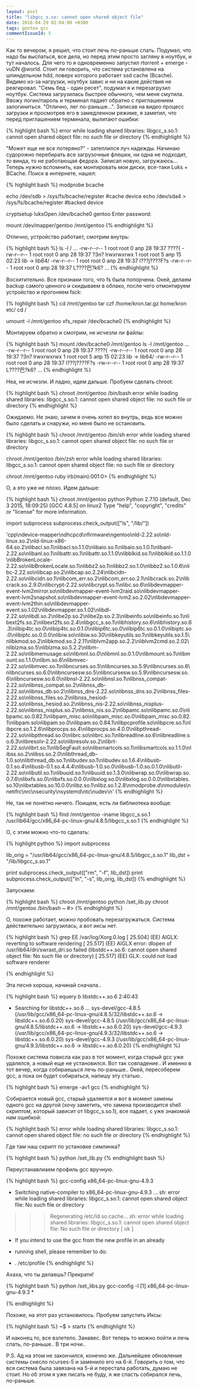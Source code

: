 ```yaml
---
layout: post
title: "libgcc_s.so: cannot open shared object file"
date: 2016-04-29 02:04:00 +0300
tags: gentoo gcc 
commentIssueId: 5
---
```


Как то вечером, я решил, что стоит лечь по-раньше спать. Подумал, что надо бы выспаться, все дела, но перед этим просто загляну в ноутбук, и тут началось.
Для чего то я одновременно запустил rtorrent + emerge -vuDN @world. Стоит ли говорить, что система установлена на шпиндельном hdd, поверх которого работает ssd cache (Bcache).
Видимо из-за нагрузки, ноутбук завис и ни на какие действия не реагировал. "Семь бед - один ресет", подумал я и перезагрузил ноутбук.
Система загрузилась быстрее обычного, чем меня смутила. Ввожу логин/пароль и терминал падает обратно с приглашением залогиниться. "Отлично, лег по-раньше...".
Записав на видео процесс загрузки и просмотрев его в замедленном режиме, я заметил, что перед приглашением терминала, вылитают ошибки:

{% highlight bash %}
error while loading shared libraries: libgcc_s.so.1: cannot open shared object file: no such file or directory
{% endhighlight %}

"Может еще не все потеряно?" - затеплился луч надежды.
Начинаю судорожно перебирать все загрузочные флешки, ни одна не подходит, то винда, то не работающая федора. Записал новую, загружаюсь...
Теперь нужно вспомнить, как монтировать мои диски, все-таки Luks + BCache.
Поиск в интернете, нашел:

{% highlight bash %}
modprobe bcache

echo /dev/sdb > /sys/fs/bcache/register #cache device
echo /dev/sda4 > /sys/fs/bcache/register #backed device

cryptsetup luksOpen /dev/bcache0 gentoo
Enter password: 

mount /dev/mapper/gentoo /mnt/gentoo
{% endhighlight %}

Отлично, устройство работает, смотрим внутрь:

{% highlight bash %}
ls -l /
...
-rw-r--r--   1 root root    0 апр 28 19:37 ????{
-rw-r--r--   1 root root    0 апр 28 19:37 ?3n?
lrwxrwxrwx   1 root root    5 апр 15 02:23 lib -> lib64/
-rw-r--r--   1 root root    0 апр 28 19:37 l???j????F?s
-rw-r--r--   1 root root    0 апр 28 19:37 L????巴?k6?
...
{% endhighlight %}

Восхитительно. Все признаки того, что fs была попорчена.
Окей, делаем backup самого ценного и скидываем в облако, после чего отмонтируем устройство и прогоняем fsck:

{% highlight bash %}
cd /mnt/gentoo
tar czf /home/kron.tar.gz home/kron etc/
cd /

umount -l /mnt/gentoo
xfs_repair  /dev/bcache0
{% endhighlight %}

Монтируем обратно и смотрим, не исчезли ли файлы:

{% highlight bash %}
mount /dev/bcache0 /mnt/gentoo
ls -l /mnt/gentoo
...
-rw-r--r--   1 root root    0 апр 28 19:37 ????{
-rw-r--r--   1 root root    0 апр 28 19:37 ?3n?
lrwxrwxrwx   1 root root    5 апр 15 02:23 lib -> lib64/
-rw-r--r--   1 root root    0 апр 28 19:37 l???j????F?s
-rw-r--r--   1 root root    0 апр 28 19:37 L????巴?k6?
...
{% endhighlight %}

Неа, не исчезли. И ладно, идем дальше.
Пробуем сделать chroot:

{% highlight bash %}
chroot /mnt/gentoo /bin/bash
error while loading shared libraries: libgcc_s.so.1: cannot open shared object file: no such file or directory
{% endhighlight %}

Ожидаемо. Не знаю, зачем я очень хотел во внутрь, ведь все можно было сделать и снаружи, но меня было не остановить.

{% highlight bash %}
chroot /mnt/gentoo /bin/sh
error while loading shared libraries: libgcc_s.so.1: cannot open shared object file: no such file or directory

chroot /mnt/gentoo /bin/zsh
error while loading shared libraries: libgcc_s.so.1: cannot open shared object file: no such file or directory

chroot /mnt/gentoo ruby
irb(main):001:0>
{% endhighlight %}

О, а это уже не плохо.
Идем дальше:

{% highlight bash %}
chroot /mnt/gentoo python
Python 2.7.10 (default, Dec  3 2015, 18:09:25)
[GCC 4.8.5] on linux2
Type "help", "copyright", "credits" or "license" for more information.
>>>
import subprocess
subprocess.check_output(["ls", "/lib/"])

'cpp\ndevice-mapper\ndhcpcd\nfirmware\ngentoo\nld-2.22.so\nld-linux.so.2\nld-linux-x86-64.so.2\nlibacl.so.1\nlibacl.so.1.1.0\nlibaio.so.1\nlibaio.so.1.0.1\nlibanl-2.22.so\nlibanl.so.1\nlibattr.so.1\nlibattr.so.1.1.0\nlibblkid.so.1\nlibblkid.so.1.1.0\nlibBrokenLocale-2.22.so\nlibBrokenLocale.so.1\nlibbz2.so.1\nlibbz2.so.1.0\nlibbz2.so.1.0.6\nlibc-2.22.so\nlibcap.so.2\nlibcap.so.2.24\nlibcidn-2.22.so\nlibcidn.so.1\nlibcom_err.so.2\nlibcom_err.so.2.1\nlibcrack.so.2\nlibcrack.so.2.9.0\nlibcrypt-2.22.so\nlibcrypt.so.1\nlibc.so.6\nlibdevmapper-event-lvm2mirror.so\nlibdevmapper-event-lvm2raid.so\nlibdevmapper-event-lvm2snapshot.so\nlibdevmapper-event-lvm2.so.2.02\nlibdevmapper-event-lvm2thin.so\nlibdevmapper-event.so.1.02\nlibdevmapper.so.1.02\nlibdl-2.22.so\nlibdl.so.2\nlibe2p.so.2\nlibe2p.so.2.3\nlibeinfo.so\nlibeinfo.so.1\nlibext2fs.so.2\nlibext2fs.so.2.4\nlibgcc_s.so.1\nlibhistory.so.6\nlibhistory.so.6.3\nlibip4tc.so.0\nlibip4tc.so.0.1.0\nlibip6tc.so.0\nlibip6tc.so.0.1.0\nlibiptc.so.0\nlibiptc.so.0.0.0\nlibiw.so\nlibiw.so.30\nlibkeyutils.so.1\nlibkeyutils.so.1.5\nlibkmod.so.2\nlibkmod.so.2.2.11\nliblvm2app.so.2.2\nliblvm2cmd.so.2.02\nliblzma.so.5\nliblzma.so.5.2.2\nlibm-2.22.so\nlibmemusage.so\nlibmnl.so.0\nlibmnl.so.0.1.0\nlibmount.so.1\nlibmount.so.1.1.0\nlibm.so.6\nlibmvec-2.22.so\nlibmvec.so.1\nlibncurses.so.5\nlibncurses.so.5.9\nlibncurses.so.6\nlibncurses.so.6.0\nlibncursesw.so.5\nlibncursesw.so.5.9\nlibncursesw.so.6\nlibncursesw.so.6.0\nlibnsl-2.22.so\nlibnsl.so.1\nlibnss_compat-2.22.so\nlibnss_compat.so.2\nlibnss_db-2.22.so\nlibnss_db.so.2\nlibnss_dns-2.22.so\nlibnss_dns.so.2\nlibnss_files-2.22.so\nlibnss_files.so.2\nlibnss_hesiod-2.22.so\nlibnss_hesiod.so.2\nlibnss_nis-2.22.so\nlibnss_nisplus-2.22.so\nlibnss_nisplus.so.2\nlibnss_nis.so.2\nlibpamc.so\nlibpamc.so.0\nlibpamc.so.0.82.1\nlibpam_misc.so\nlibpam_misc.so.0\nlibpam_misc.so.0.82.1\nlibpam.so\nlibpam.so.0\nlibpam.so.0.84.1\nlibpcprofile.so\nlibpcre.so.1\nlibpcre.so.1.2.6\nlibprocps.so.4\nlibprocps.so.4.0.0\nlibpthread-2.22.so\nlibpthread.so.0\nlibrc.so\nlibrc.so.1\nlibreadline.so.6\nlibreadline.so.6.3\nlibresolv-2.22.so\nlibresolv.so.2\nlibrt-2.22.so\nlibrt.so.1\nlibSegFault.so\nlibsmartcols.so.1\nlibsmartcols.so.1.1.0\nlibss.so.2\nlibss.so.2.0\nlibthread_db-1.0.so\nlibthread_db.so.1\nlibudev.so.1\nlibudev.so.1.6.4\nlibusb-0.1.so.4\nlibusb-0.1.so.4.4.4\nlibusb-1.0.so.0\nlibusb-1.0.so.0.1.0\nlibutil-2.22.so\nlibutil.so.1\nlibuuid.so.1\nlibuuid.so.1.3.0\nlibwrap.so.0\nlibwrap.so.0.7.6\nlibxfs.so.0\nlibxfs.so.0.0.0\nlibxlog.so.0\nlibxlog.so.0.0.0\nlibxtables.so.10\nlibxtables.so.10.0.0\nlibz.so.1\nlibz.so.1.2.8\nmodprobe.d\nmodules\nnetifrc\nrc\nsecurity\nsystemd\ntc\nudev\n'
{% endhighlight %}

Не, так не понятно ничего. Поищем, есть ли библиотека вообще:

{% highlight bash %}
find /mnt/gentoo -iname libgcc_s.so.1
/usr/lib64/gcc/x86_64-pc-linux-gnu/4.8.5/libgcc_s.so.1
{% endhighlight %}

О, с этим можно что-то сделать:

{% highlight python %}
import subprocess

lib_orig = "/usr/lib64/gcc/x86_64-pc-linux-gnu/4.8.5/libgcc_s.so.1"
lib_dst = "/lib/libgcc_s.so.1"


print subprocess.check_output(["rm", "-f", lib_dst])
print subprocess.check_output(["ln", "-s", lib_orig, lib_dst])
{% endhighlight %}

Запускаем:

{% highlight bash %}
chroot /mnt/gentoo python /set_lib.py
chroot /mnt/gentoo /bin/bash
~ #>
{% endhighlight %}

О, похоже работает, можно пробовать перезагружаться.
Система действительно загрузилась, а вот иксы нет.

{% highlight bash %}
grep EE /var/log/Xorg.0.log
[    25.504] (EE) AIGLX: reverting to software rendering
[    25.517] (EE) AIGLX error: dlopen of /usr/lib64/dri/swrast_dri.so failed (libstdc++.so.6: cannot open shared object file: No such file or directory)
[    25.517] (EE) GLX: could not load software renderer

{% endhighlight %}

Эта песня хороша, начинай сначала..

{% highlight bash %}
equery b libstdc++.so.6                                                                                                                                          2:40:43
 * Searching for libstdc++.so.6 ...
 sys-devel/gcc-4.8.5 (/usr/lib/gcc/x86_64-pc-linux-gnu/4.8.5/32/libstdc++.so.6 -> libstdc++.so.6.0.20)
 sys-devel/gcc-4.8.5 (/usr/lib/gcc/x86_64-pc-linux-gnu/4.8.5/libstdc++.so.6 -> libstdc++.so.6.0.20)
 sys-devel/gcc-4.9.3 (/usr/lib/gcc/x86_64-pc-linux-gnu/4.9.3/32/libstdc++.so.6 -> libstdc++.so.6.0.20)
 sys-devel/gcc-4.9.3 (/usr/lib/gcc/x86_64-pc-linux-gnu/4.9.3/libstdc++.so.6 -> libstdc++.so.6.0.20)
{% endhighlight %}

Похоже система повисла как раз в тот момент, когда старый gcc уже удалялся, а новый еще не установился. Вот так совпадение.. И именно в тот вечер, когда собираешься лечь по-раньше..
Окей, пересоберем gcc, а пока он будет собираться, напишу эту статью..

{% highlight bash %}
emerge -av1 gcc
{% endhighlight %}

Собирается новый gcc, старый удаляется и вот в момент замены одного gcc на другой (хочу заметить, что замена производится shell скриптом, который зависит от libgcc_s.so.1), все падает, с уже знакомой нам ошибкой:

{% highlight bash %}
error while loading shared libraries: libgcc_s.so.1: cannot open shared object file: no such file or directory
{% endhighlight %}

Где там наш скрипт по установке симлинка?

{% highlight bash %}
python /set_lib.py
{% endhighlight bash %}

Переустанавлиаем профиль gcc вручную.

{% highlight bash %}
gcc-config x86_64-pc-linux-gnu-4.9.3
 * Switching native-compiler to x86_64-pc-linux-gnu-4.9.3 ...
 sh: error while loading shared libraries: libgcc_s.so.1: cannot open shared object file: No such file or directory
 >>> Regenerating /etc/ld.so.cache...
 sh: error while loading shared libraries: libgcc_s.so.1: cannot open shared object file: No such file or directory                                                                        [ ok ]

  * If you intend to use the gcc from the new profile in an already
  * running shell, please remember to do:

  *   . /etc/profile
{% endhighlight %}

Ахаха, что ты делаешь? Прекрати!

{% highlight bash %}
python /set_libs.py
gcc-config -l
 [1] x86_64-pc-linux-gnu-4.9.3 *

{% endhighlight %}

Похоже, на этот раз установилось.
Пробуем запустить Иксы:

{% highlight bash %}
~$ > startx
{% endhighlight %}

И наконец то, все взлетело.
Занавес.
Вот теперь то можно пойти и лечь спать, по-раньше.. В три ночи..

P.S.
Ад на этом не закончился, конечно же. Дальнейшее обновление системы снесло ncurses-5 и заменило его на 6-й. Говорить о том, что вся система была завязана на 5-й и перестала работать, думаю не стоит. Но об этом я уже писать не буду, я же спасть собирался лечь, по-раньше.


